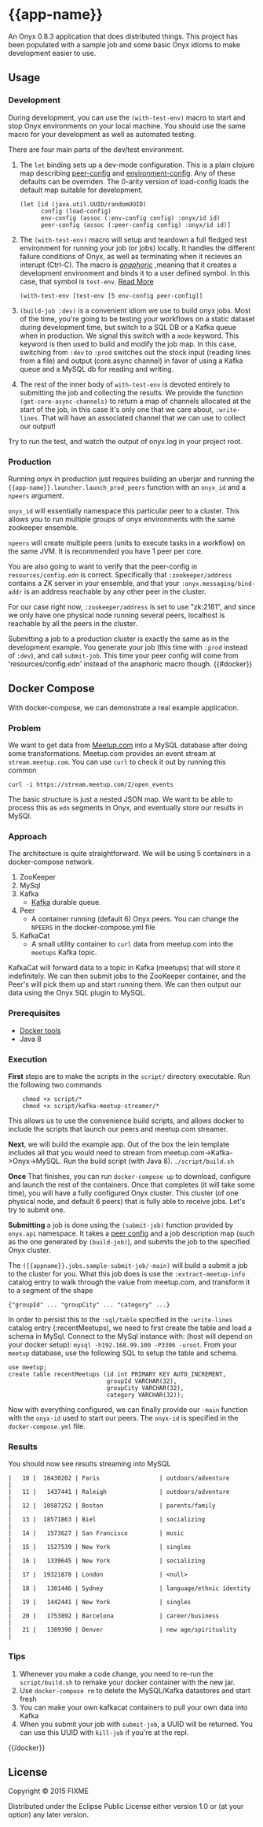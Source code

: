 # {{app-name}}

An Onyx 0.8.3 application that does distributed things. This project has been populated with a sample job and some basic Onyx idioms to make development easier to use.

## Usage

### Development
During development, you can use the `(with-test-env)` macro to start and stop
Onyx environments on your local machine. You should use the same macro for your
development as well as automated testing.

There are four main parts of the dev/test environment.


1. The `let` binding sets up a dev-mode configuration. This is a plain clojure
map describing [peer-config](http://www.onyxplatform.org/cheat-sheet.html#/peer-config)
and [environment-config](http://www.onyxplatform.org/cheat-sheet.html#/env-config). Any of these
defaults can be overriden. The 0-arity version of load-config loads the default
map suitable for development.

    ```
    (let [id (java.util.UUID/randomUUID)
          config (load-config)
          env-config (assoc (:env-config config) :onyx/id id)
          peer-config (assoc (:peer-config config) :onyx/id id)]
    ```
2. The `(with-test-env)` macro will setup and teardown a full fledged
test environment for running your job (or jobs) locally. It handles the
different failure conditions of Onyx, as well as terminating when it
recieves an interupt (Ctrl-C). The macro is [*anaphoric*](http://letoverlambda.com/index.cl/guest/chap6.html)
,meaning that it creates a development environment and binds it to a
user defined symbol. In this case, that symbol is `test-env`.
[Read More](https://onyx-platform.gitbooks.io/onyx/content/doc/user-guide/testing-onyx-jobs.html#automatic-resource-clean-up)

    ```
    (with-test-env [test-env [5 env-config peer-config]]
    ```

3. `(build-job :dev)` is a convenient idiom we use to build onyx jobs. Most of
the time, you're going to be testing your workflows on a static dataset during
development time, but switch to a SQL DB or a Kafka queue when in production. We
signal this switch with a `mode` keyword. This keyword is then used to build
and modify the job map. In this case, switching from `:dev` to `:prod` switches
out the stock input (reading lines from a file) and output (core.async channel)
in favor of using a Kafka queue and a MySQL db for reading and writing.

4. The rest of the inner body of `with-test-env` is devoted entirely to
submitting the job and collecting the results. We provide the function
`(get-core-async-channels)` to return a map of channels allocated at the start
of the job, in this case it's only one that we care about, `:write-lines`.
That will have an associated channel that we can use to collect our output!

Try to run the test, and watch the output of onyx.log in your project root.

### Production
Running onyx in production just requires building an uberjar and running
the `{{app-name}}.launcher.launch_prod_peers` function with an `onyx_id` and a `npeers`
argument.

`onyx_id` will essentially namespace this particular peer to a cluster.
This allows you to run multiple groups of onyx environments with the same
zookeeper ensemble.

`npeers` will create multiple peers (units to execute tasks in a workflow) on
the same JVM. It is recommended you have 1 peer per core.

You are also going to want to verify that the peer-config in `resources/config.edn`
is correct. Specifically that `:zookeeper/address` contains a ZK server in your
ensemble, and that your `:onyx.messaging/bind-addr` is an address reachable
by any other peer in the cluster.

For our case right now, `:zookeeper/address` is set to use "zk:2181", and since
we only have one physical node running several peers, localhost is reachable by
all the peers in the cluster.

Submitting a job to a production cluster is exactly the same as in the
development example. You generate your job (this time with `:prod` instead of
`:dev`), and call `submit-job`. This time your peer config will come from
'resources/config.edn' instead of the anaphoric macro though.
{{#docker}}
## Docker Compose
With docker-compose, we can demonstrate a real example application. 

### Problem
We want to get data from [Meetup.com](www.meetup.com) into a MySQL database after doing some transformations. Meetup.com provides an event stream at `stream.meetup.com`. You can use `curl` to check it out by running this common

    curl -i https://stream.meetup.com/2/open_events
    
The basic structure is just a nested JSON map. We want to be able to process this as `edn` segments in Onyx, and eventually store our results in MySQl.

### Approach
The architecture is quite straightforward. We will be using 5 containers in a docker-compose network.

1. ZooKeeper
2. MySql
3. Kafka
	- [Kafka](http://kafka.apache.org/) durable queue.
4. Peer
	- A container running (default 6) Onyx peers. You can change the `NPEERS` in the docker-compose.yml file
5. KafkaCat
	- A small utility container to `curl` data from meetup.com into the `meetups` Kafka topic.
	
KafkaCat will forward data to a topic in Kafka (meetups) that will store it indefinitely. We can then submit jobs to the ZooKeeper container, and the Peer's will pick them up and start running them. We can then output our data using the Onyx SQL plugin to MySQL. 

### Prerequisites

* [Docker tools](https://www.docker.com/)
* Java 8

### Execution
**First** steps are to make the scripts in the `script/` directory executable. Run the following two commands 

```
    chmod +x script/*
    chmod +x script/kafka-meetup-streamer/*
```
This allows us to use the convenience build scripts, and allows docker to include the scripts that launch our peers and meetup.com streamer. 

**Next**, we will build the example app. Out of the box the lein template includes all that you would need to stream from meetup.com->Kafka->Onyx->MySQL. Run the build script (with Java 8).
    `./script/build.sh`
    
**Once** That finishes, you can run `docker-compose up` to download, configure and launch the rest of the containers. Once that completes (it will take some time), you will have a fully configured Onyx cluster. This cluster (of one physical node, and default 6 peers) that is fully able to receive jobs. Let's try to submit one. 

**Submitting** a job is done using the `(submit-job)` function provided by `onyx.api` namespace. It takes a [peer config](http://www.onyxplatform.org/cheat-sheet.html#/peer-config) and a job description map (such as the one generated by `(build-job)`), and submits the job to the specified Onyx cluster. 

The `({{appname}}.jobs.sample-submit-job/-main)` will build a submit a job to the cluster for you. What this job does is use the `:extract-meetup-info` catalog entry to walk through the value from meetup.com, and transform it to a segment of the shape
    
    {"groupId" ... "groupCity" ... "category" ...} 
    
In order to persist this to the `:sql/table` specified in the `:write-lines` catalog entry (:recentMeetups), we need to first create the table and load a schema in MySql. Connect to the MySql instance with: (host will depend on your docker setup): `mysql -h192.168.99.100 -P3306 -uroot`. From your `meetup` database, use the following SQL to setup the table and schema.

    use meetup;
    create table recentMeetups (id int PRIMARY KEY AUTO_INCREMENT, 
                                groupId VARCHAR(32), 
                                groupCity VARCHAR(32), 
                                category VARCHAR(32));
                                
Now with everything configured, we can finally provide our `-main` function with the `onyx-id` used to start our peers. The `onyx-id` is specified in the `docker-compose.yml` file. 

### Results
You should now see results streaming into MySQL

```
|   10 |  18430202 | Paris                 | outdoors/adventure       |
|   11 |   1437441 | Raleigh               | outdoors/adventure       |
|   12 |  10587252 | Boston                | parents/family           |
|   13 |  18571863 | Biel                  | socializing              |
|   14 |   1573627 | San Francisco         | music                    |
|   15 |   1527539 | New York              | singles                  |
|   16 |   1339645 | New York              | socializing              |
|   17 |  19321878 | London                | <null>                   |
|   18 |   1381446 | Sydney                | language/ethnic identity |
|   19 |   1442441 | New York              | singles                  |
|   20 |   1753892 | Barcelona             | career/business          |
|   21 |   1389390 | Denver                | new age/spirituality     |
```


### Tips
1. Whenever you make a code change, you need to re-run the `script/build.sh` to remake your docker container with the new jar.
2. Use `docker-compose rm` to delete the MySQL/Kafka datastores and start fresh
3. You can make your own kafkacat containers to pull your own data into Kafka
4. When you submit your job with `submit-job`, a UUID will be returned. You can use this UUID with `kill-job` if you're at the repl.

{{/docker}}
## License

Copyright © 2015 FIXME

Distributed under the Eclipse Public License either version 1.0 or (at
your option) any later version.
